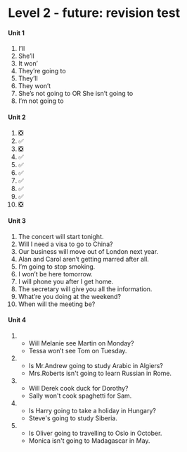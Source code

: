 # Level 2 - future: revision test

#### Unit 1

1. I’ll
2. She’ll
3. It won’
4. They’re going to
5. They’ll
6. They won’t
7. She’s not going to OR She isn’t going to
8. I’m not going to

#### Unit 2

1. :negative_squared_cross_mark:
2. :white_check_mark:
3. :negative_squared_cross_mark:
4. :white_check_mark:
5. :white_check_mark:
6. :white_check_mark:
7. :white_check_mark:
8. :white_check_mark:
9. :white_check_mark:
10. :negative_squared_cross_mark:

#### Unit 3

1. The concert will start tonight.
2. Will I need a visa to go to China?
3. Our business will move out of London next year.
4. Alan and Carol aren’t getting marred after all.
5. I’m going to stop smoking.
6. I won’t be here tomorrow.
7. I will phone you after I get home.
8. The secretary will give you all the information.
9. What’re you doing at the weekend?
10. When will the meeting be?

#### Unit 4

1. 
   - Will Melanie see Martin on Monday?
   - Tessa won’t see Tom on Tuesday.
2. 
	 - Is Mr.Andrew going to study Arabic in Algiers?
	 - Mrs.Roberts isn't going to learn Russian in Rome.
3. 
	 - Will Derek cook duck for Dorothy?
	 - Sally won't cook spaghetti for Sam.
4. 
	 - Is Harry going to take  a holiday in Hungary?
	 - Steve's going to study Siberia.
5. 
	 - Is Oliver going to travelling to Oslo in October.
	 - Monica isn't going to Madagascar in May.